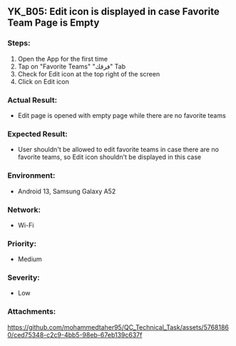 ## YK_B05: Edit icon is displayed in case Favorite Team Page is Empty

### Steps:
1. Open the App for the first time
2. Tap on "Favorite Teams" "فرقك" Tab
3. Check for Edit icon at the top right of the screen
4. Click on Edit icon

### Actual Result:
- Edit page is opened with empty page while there are no favorite teams

### Expected Result:
- User shouldn't be allowed to edit favorite teams in case there are no favorite teams,
so Edit icon shouldn't be displayed in this case

### Environment:
- Android 13, Samsung Galaxy A52

### Network:
- Wi-Fi

### Priority: 
- Medium

### Severity:
- Low

### Attachments:
https://github.com/mohammedtaher95/QC_Technical_Task/assets/57681860/ced75348-c2c9-4bb5-98eb-67eb139c637f

